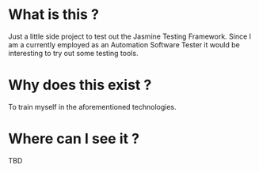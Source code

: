 # What is this ?

Just a little side project to test out the Jasmine Testing Framework. Since I am a currently employed as an Automation Software Tester it would be interesting to try out some testing tools.

# Why does this exist ?

To train myself in the aforementioned technologies.

# Where can I see it ?

TBD
